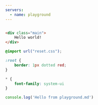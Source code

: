 ```yaml
---
servers:
  - name: playground
---
```


```html playground

<div class="main">
    Hello world!
</div>
```

```css 
@import url("reset.css");

:root {
    border: 1px dotted red;
}

* {
    font-family: system-ui
}
```

```js
console.log('Hello from playground.md')
```


